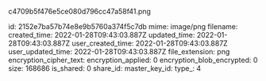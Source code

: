 c4709b5f476e5ce080d796cc47a58f41.png

id: 2152e7ba57b74e8e9b5760a374f5c7db
mime: image/png
filename: 
created_time: 2022-01-28T09:43:03.887Z
updated_time: 2022-01-28T09:43:03.887Z
user_created_time: 2022-01-28T09:43:03.887Z
user_updated_time: 2022-01-28T09:43:03.887Z
file_extension: png
encryption_cipher_text: 
encryption_applied: 0
encryption_blob_encrypted: 0
size: 168686
is_shared: 0
share_id: 
master_key_id: 
type_: 4